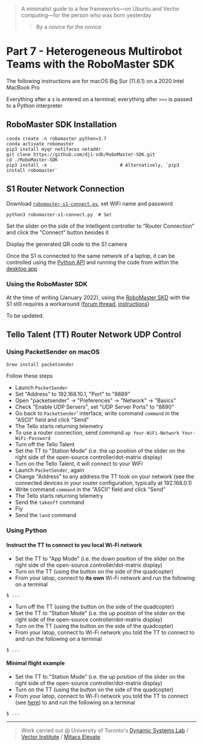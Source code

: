 > A minimalist guide to  a few frameworks⁠—on Ubuntu and Vector computing⁠—for the person who was born yesterday
>> By a novice for the novice

# Part 7 - Heterogeneous Multirobot Teams with the RoboMaster SDK

The following instructions are for macOS Big Sur (11.6.1) on a 2020 Intel MacBook Pro

Everything after a `$` is entered on a terminal; everything after `>>>` is passed to a Python interpreter

## RoboMaster SDK Installation

```
conda create -n robomaster python=3.7
conda activate robomaster
pip3 install myqr netifaces netaddr
git clone https://github.com/dji-sdk/RoboMaster-SDK.git
cd ./RoboMaster-SDK
pip3 install -e .                         # Alternatively, `pip3 install robomaster`

```

## S1 Router Network Connection

Download [`robomaster-s1-connect.py`](https://github.com/JacopoPan/a-minimalist-guide/blob/master/files/robomaster-s1-connect.py), set WiFi name and password
```
python3 robomaster-s1-connect.py  # Set
```
Set the slider on the side of the intelligent controller to "Router Connection" and click the "Connect" button besides it

Display the generated QR code to the S1 camera

Once the S1 is connected to the same network of a laptop, it can be controlled using the [Python API](https://www.dji.com/ca/robomaster-s1/programming-guide) and running the code from within the [desktop app](https://www.dji.com/ca/robomaster-s1/downloads)

### Using the RoboMaster SDK

At the time of writing (January 2022), using the [RoboMaster SKD](https://github.com/dji-sdk/RoboMaster-SDK) with the S1 still requires a workaround ([forum thread](https://forum.dji.com/forum.php?mod=viewthread&tid=212767), [instructions](https://github.com/JacopoPan/a-minimalist-guide/blob/master/files/s1_sdk_hack.zip))

To be updated.

## Tello Talent (TT) Router Network UDP Control

### Using PacketSender on macOS

```
brew install packetsender
```

Follow these steps
- Launch `PacketSender` 
- Set "Address" to 192.168.10.1, "Port" to "8889"
- Open "packetsender" -> "Preferences" -> "Network" -> "Basics"
- Check "Enable UDP Servers", set "UDP Server Ports" to "8890"
- Go back to `PacketSender`' interface, write command `command` in the "ASCII" field and click "Send"
- The Tello starts returning telemetry
- To use a router connection, send command `ap Your-WiFi-Network Your-WiFi-Password`
- Turn off the Tello Talent
- Set the TT to "Station Mode" (i.e. the up position of the slider on the right side of the open-source controller/dot-matrix display)
- Turn on the Tello Talent, it will connect to your WiFi
- Launch `PacketSender`, again
- Change "Address" to any address the TT took on your network (see the connected devices in your router configuration, typically at 192.168.0.1)
- Write command `command` in the "ASCII" field and click "Send"
- The Tello starts returning telemetry
- Send the `takeoff` command
- Fly
- Send the `land` command


### Using Python

#### Instruct the TT to connect to you local Wi-Fi network

- Set the TT to "App Mode" (i.e. the down position of the slider on the right side of the open-source controller/dot-matrix display)
- Turn on the TT (using the button on the side of the quadcopter)
- From your latop, connect to **its own** Wi-Fi network and run the following on a terminal

```
$ ...
```

- Turn off the TT (using the button on the side of the quadcopter)
- Set the TT to "Station Mode" (i.e. the up position of the slider on the right side of the open-source controller/dot-matrix display)
- Turn on the TT (using the button on the side of the quadcopter)
- From your latop, connect to Wi-Fi network you told the TT to connect to and run the following on a terminal

```
$ ...
```

#### Minimal flight example

- Set the TT to "Station Mode" (i.e. the up position of the slider on the right side of the open-source controller/dot-matrix display)
- Turn on the TT (using the button on the side of the quadcopter)
- From your latop, connect to Wi-Fi network you told the TT to connect (see [here]())  to and run the following on a terminal

```
$ ...
```

-------
> Work carried out @ University of Toronto's [Dynamic Systems Lab](https://github.com/utiasDSL) / [Vector Institute](https://github.com/VectorInstitute) / [Mitacs Elevate](https://www.mitacs.ca/en/projects/multi-agent-reinforcement-learning-decentralized-uavugv-cooperative-exploration)


